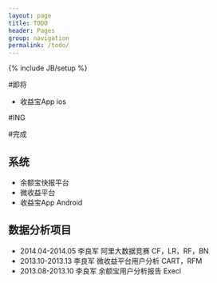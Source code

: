 ```yaml
---
layout: page
title: TODO
header: Pages
group: navigation
permalink: /todo/
---
```


{% include JB/setup %}


#即将
- 收益宝App ios

#ING


#完成

## 系统
- 余额宝快报平台
- 微收益平台
- 收益宝App Android

## 数据分析项目

- 2014.04-2014.05 李良军 阿里大数据竞赛 CF，LR，RF，BN
- 2013.10-2013.13 李良军 微收益平台用户分析 CART，RFM
- 2013.08-2013.10 李良军 余额宝用户分析报告 Execl

